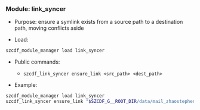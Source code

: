 ### Module: link_syncer

- Purpose: ensure a symlink exists from a source path to a destination path, moving conflicts aside

- Load:
```bash
szcdf_module_manager load link_syncer
```

- Public commands:
  - `szcdf_link_syncer ensure_link <src_path> <dest_path>`

- Example:
```bash
szcdf_module_manager load link_syncer
szcdf_link_syncer ensure_link "$SZCDF_G__ROOT_DIR/data/mail_zhaostephen_com.gitconfig" "$HOME/.gitconfig"
```